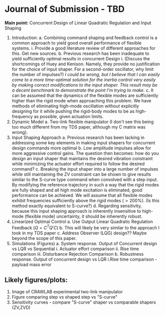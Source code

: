 # Journal of Submission - TBD

**Main point:** Concurrent Design of Linear Quadratic Regulation and Input Shaping

1. Introduction:
    a. Combining command shaping and feedback control is a common approach to yield good overall performance of flexible systems. 
        i. Provide a good literature review of different approaches for this. Get new sources. 
    b. Previous research has been inadequate to yield sufficiently optimal results in concurrent Design 
        i. (Discuss the shortcomings of Huey and Kenison. Namely, they provide no justification for the choice of input shaper. For a second-order oscillator, why limit the number of impulses?) *I could be wrong, but I believe that I can easily come to a more time-optimal solution for the inertia control very easily by making correct modifications to the input shaper. This result may be a decent benchmark to demonstrate the point I'm trying to make.*
    c. It can be assumed that the dynamics of the flexible modes are sufficiently higher than the rigid mode when approaching this problem. We have methods of eliminating high-mode oscillation without explicitly designing for it while pushing the rigid-body modes to be as high-frequency as possible, given actuation limits. 
2. Dynamic Model
    a. Two-link flexible manipulator (I don't see this being too much different from my TDS paper, although my C matrix was wrong).
3. Input Shaping Approach
    a. Previous research has been lacking in addressing some key elements in making input shapers for concurrent design commands more optimal
    b. Low amplitude impulses allow for more aggressive control gains. The question then becomes: how do you design an input shaper that maintains the desired vibration constraint while minimizing the actuator effort required to follow the desired command? 
    c. Breaking the input shaper into a large number of impulses while still maintaining the ZV constraint can be shown to give results similar to the S-curve type command when convolved with a step input. By modifying the reference trajectory in such a way that the rigid modes are fully shaped and all high mode excitation is eliminated, good performance can be achieved. We will assume that all flexible modes exhibit frequencies sufficiently above the rigid modes ($> 200\%$). 
        (Is this method exactly equivalent to S-curve?) 
    d. Regarding sensitivity, because this input shaping approach is inherently insensitive to high-mode (flexible mode) uncertainty, it should be inherently robust. 
3. Linearized Optimal Control
    a. Use Output Linear Quadratic Regulation Feedback ($Q = C^T Q' C$)
    b. This will likely be very similar to the approach I took in my TDS paper
    c. Address Observer (LQG) design?? Maybe beyond the scope of this paper.
4. Simulations (Figures)
    a. System response. Output of Concurrent design vs LQR vs Sequential
        i. Actuator effort comparison
        ii. Rise time comparison
        iii. Disturbance Rejection Comparison
    b. Robustness response. Output of concurrent design vs LQR
        i.Rise time comparison - payload mass error

## Likely figures/plots:  
1. Image of CRAWLAB experimental two-link manipulator
2. Figure comparing step vs shaped step vs "S-curve"
3. Sensitivity curves - compare "S-curve" shaper vs comparable shapers (ZV,ZVD)